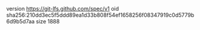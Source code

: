 version https://git-lfs.github.com/spec/v1
oid sha256:210dd3ec5f5ddd89ea1d33b808f54ef1658256f08347919c0d5779b6d9b5d7aa
size 1888
